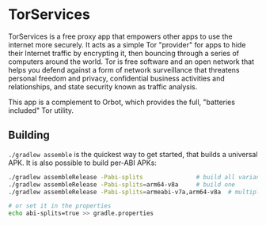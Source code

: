 
# TorServices

TorServices is a free proxy app that empowers other apps to use the internet more securely. It acts as a simple Tor "provider" for apps to hide their Internet traffic by encrypting it, then bouncing through a series of computers around the world. Tor is free software and an open network that helps you defend against a form of network surveillance that threatens personal freedom and privacy, confidential business activities and relationships, and state security known as traffic analysis. 

This app is a complement to Orbot, which provides the full, "batteries included" Tor utility.


## Building

`./gradlew assemble` is the quickest way to get started, that builds a universal
APK.  It is also possible to build per-ABI APKs:

```bash
./gradlew assembleRelease -Pabi-splits               # build all variants
./gradlew assembleRelease -Pabi-splits=arm64-v8a     # build one
./gradlew assembleRelease -Pabi-splits=armeabi-v7a,arm64-v8a  # multiple

# or set it in the properties
echo abi-splits=true >> gradle.properties
```
